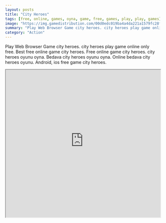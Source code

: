 ```yaml
---
layout: posts
title: "City Heroes"
tags: [free, online, games, oyna, game, free, games, play, play, games]
image: "https://img.gamedistribution.com/00d0edc019ba4a4da221a1579fc28f56.jpg"
summary: "Play Web Browser Game city heroes. city heroes play game online only free. Best free online game city heroes. Free online game city heroes. city heroes oyunu oyna. Bedava city heroes oyunu oyna. Online bedava city heroes oyunu. Android, ios free game city heroes."
category: "Action"
---
```


Play Web Browser Game city heroes. city heroes play game online only free. Best free online game city heroes. Free online game city heroes. city heroes oyunu oyna. Bedava city heroes oyunu oyna. Online bedava city heroes oyunu. Android, ios free game city heroes.

<iframe width="100%" height="480px;" src="https://html5.gamedistribution.com/00d0edc019ba4a4da221a1579fc28f56/"></iframe>